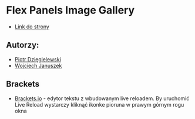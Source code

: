 # Flex Panels Image Gallery
- [Link do strony](https://dexiefy.github.io/Flex_Panels_Image_Gallery/index.html)
## Autorzy:
- [Piotr Dzięgielewski](https://github.com/dexiefy)
- [Wojciech Januszek](https://github.com/wojsamjan)



## Brackets 
- [Brackets.io](http://brackets.io/) -  edytor tekstu z wbudowanym live reloadem. By uruchomić Live Reload wystarczy kliknąć ikonke pioruna w prawym górnym rogu okna
